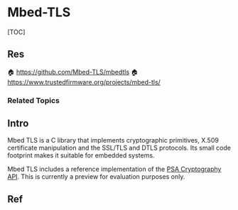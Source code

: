 # Mbed-TLS

[TOC]



## Res
🏠 https://github.com/Mbed-TLS/mbedtls
🏠 https://www.trustedfirmware.org/projects/mbed-tls/


### Related Topics



## Intro
Mbed TLS is a C library that implements cryptographic primitives, X.509 certificate manipulation and the SSL/TLS and DTLS protocols. Its small code footprint makes it suitable for embedded systems.

Mbed TLS includes a reference implementation of the [PSA Cryptography API](https://github.com/Mbed-TLS/mbedtls#psa-cryptography-api). This is currently a preview for evaluation purposes only.



## Ref
